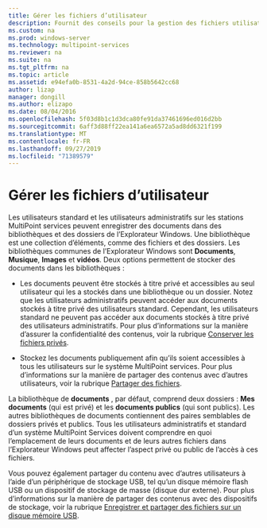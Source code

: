 ```yaml
---
title: Gérer les fichiers d’utilisateur
description: Fournit des conseils pour la gestion des fichiers utilisateur dans MultiPoint services
ms.custom: na
ms.prod: windows-server
ms.technology: multipoint-services
ms.reviewer: na
ms.suite: na
ms.tgt_pltfrm: na
ms.topic: article
ms.assetid: e94efa0b-8531-4a2d-94ce-858b5642cc68
author: lizap
manager: dongill
ms.author: elizapo
ms.date: 08/04/2016
ms.openlocfilehash: 5f03d8b1c1d3dca80fe91da37461696ed016d2bb
ms.sourcegitcommit: 6aff3d88ff22ea141a6ea6572a5ad8dd6321f199
ms.translationtype: MT
ms.contentlocale: fr-FR
ms.lasthandoff: 09/27/2019
ms.locfileid: "71389579"
---
```

# <a name="manage-user-files"></a>Gérer les fichiers d’utilisateur
Les utilisateurs standard et les utilisateurs administratifs sur les stations MultiPoint services peuvent enregistrer des documents dans des bibliothèques et des dossiers de l’Explorateur Windows. Une bibliothèque est une collection d’éléments, comme des fichiers et des dossiers. Les bibliothèques communes de l’Explorateur Windows sont **Documents**, **Musique**, **Images** et **vidéos**. Deux options permettent de stocker des documents dans les bibliothèques :  
  
-   Les documents peuvent être stockés à titre privé et accessibles au seul utilisateur qui les a stockés dans une bibliothèque ou un dossier. Notez que les utilisateurs administratifs peuvent accéder aux documents stockés à titre privé des utilisateurs standard. Cependant, les utilisateurs standard ne peuvent pas accéder aux documents stockés à titre privé des utilisateurs administratifs. Pour plus d’informations sur la manière d’assurer la confidentialité des contenus, voir la rubrique [Conserver les fichiers privés](Keep-Files-Private.md).  
  
-   Stockez les documents publiquement afin qu’ils soient accessibles à tous les utilisateurs sur le système MultiPoint services. Pour plus d’informations sur la manière de partager des contenus avec d’autres utilisateurs, voir la rubrique [Partager des fichiers](Share-Files.md).  
  
La bibliothèque de **documents** , par défaut, comprend deux dossiers : **Mes documents** (qui est privé) et les **documents publics** (qui sont publics). Les autres bibliothèques de documents contiennent des paires semblables de dossiers privés et publics. Tous les utilisateurs administratifs et standard d’un système MultiPoint Services doivent comprendre en quoi l’emplacement de leurs documents et de leurs autres fichiers dans l’Explorateur Windows peut affecter l’aspect privé ou public de l’accès à ces fichiers.  
  
Vous pouvez également partager du contenu avec d’autres utilisateurs à l’aide d’un périphérique de stockage USB, tel qu’un disque mémoire flash USB ou un dispositif de stockage de masse (disque dur externe). Pour plus d’informations sur la manière de partager des contenus avec des dispositifs de stockage, voir la rubrique [Enregistrer et partager des fichiers sur un disque mémoire USB](Save-and-Share-Files-on-a-USB-Flash-Drive.md). 
